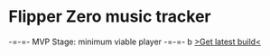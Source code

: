 # Flipper Zero music tracker
-=-=- MVP Stage: minimum viable player -=-=-
b
[>Get latest build<](https://nightly.link/DrZlo13/flipper-zero-music-tracker/workflows/build_dev/master/zero_tracker.fap.zip)
